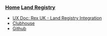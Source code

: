 
### [Home](/) [Land Registry](md/rexlabs/Land_Registry/Land_Registry.md)

- [UX Doc: Rex UK - Land Registry Integration](https://docs.google.com/document/d/1OqpiBrKFJcKu4VwY-akVB4J79A6_1ZlgR_tLZoYC8BU/edit#heading=h.yduvmhvc306d)
- [Clubhouse](https://app.clubhouse.io/rexlabs/stories/space/27509/everything)
- [Github](https://github.com/rexlabsio/rex-app)